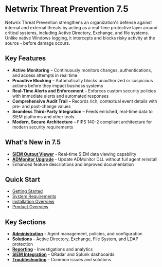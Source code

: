 # Netwrix Threat Prevention 7.5

Netwrix Threat Prevention strengthens an organization's defense against internal and external threats by acting as a real-time protective layer around critical systems, including Active Directory, Exchange, and file systems. Unlike native Windows logging, it intercepts and blocks risky activity at the source - before damage occurs.

## Key Features

- **Active Monitoring** – Continuously monitors changes, authentications, and access attempts in real time
- **Proactive Blocking** – Automatically blocks unauthorized or suspicious actions before they impact business systems
- **Real-Time Alerts and Enforcement** – Enforces custom security policies with immediate alerts and automated responses
- **Comprehensive Audit Trail** – Records rich, contextual event details with pre- and post-change values
- **Seamless Third-Party Integration** – Feeds enriched, real-time data to SIEM platforms and other tools
- **Modern, Secure Architecture** – FIPS 140-2 compliant architecture for modern security requirements

## What's New in 7.5

- **[SIEM Output Viewer](/docs/threatprevention/7.5/admin/configuration/siemoutputviewer.md)** - Real-time SIEM data viewing capability
- **[ADMonitor Upgrade](/docs/threatprevention/7.5/admin/agents/management/upgradeadmonitor.md)** - Update ADMonitor DLL without full agent reinstall
- Enhanced feature descriptions and improved documentation

## Quick Start

- [Getting Started](/docs/threatprevention/7.5/gettingstarted.md)
- [System Requirements](/docs/threatprevention/7.5/requirements/overview.md)
- [Installation Overview](/docs/threatprevention/7.5/install/overview.md)
- [Product Overview](/docs/threatprevention/7.5/overview.md)

## Key Sections

- **[Administration](/docs/threatprevention/7.5/admin/overview.md)** - Agent management, policies, and configuration
- **[Solutions](/docs/threatprevention/7.5/solutions/overview.md)** - Active Directory, Exchange, File System, and LDAP protection
- **[Reporting](/docs/threatprevention/7.5/reportingmodule/overview.md)** - Investigations and analytics
- **[SIEM Integration](/docs/threatprevention/7.5/siemdashboard/overview.md)** - QRadar and Splunk dashboards
- **[Troubleshooting](/docs/threatprevention/7.5/troubleshooting/overview.md)** - Common issues and solutions
